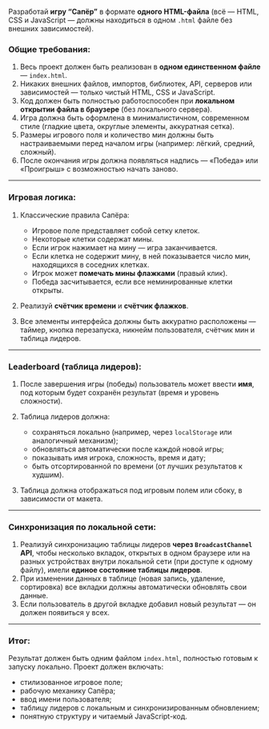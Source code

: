 Разработай **игру “Сапёр”** в формате **одного HTML-файла** (всё — HTML, CSS и JavaScript — должны находиться в одном `.html` файле без внешних зависимостей).

### **Общие требования:**

1. Весь проект должен быть реализован в **одном единственном файле** — `index.html`.
2. Никаких внешних файлов, импортов, библиотек, API, серверов или зависимостей — только чистый HTML, CSS и JavaScript.
3. Код должен быть полностью работоспособен при **локальном открытии файла в браузере** (без локального сервера).
4. Игра должна быть оформлена в минималистичном, современном стиле (гладкие цвета, округлые элементы, аккуратная сетка).
5. Размеры игрового поля и количество мин должны быть настраиваемыми перед началом игры (например: лёгкий, средний, сложный).
6. После окончания игры должна появляться надпись — «Победа» или «Проигрыш» с возможностью начать заново.

---

### **Игровая логика:**

1. Классические правила Сапёра:

   * Игровое поле представляет собой сетку клеток.
   * Некоторые клетки содержат мины.
   * Если игрок нажимает на мину — игра заканчивается.
   * Если клетка не содержит мину, в ней показывается число мин, находящихся в соседних клетках.
   * Игрок может **помечать мины флажками** (правый клик).
   * Победа засчитывается, если все неминированные клетки открыты.
2. Реализуй **счётчик времени** и **счётчик флажков**.
3. Все элементы интерфейса должны быть аккуратно расположены — таймер, кнопка перезапуска, никнейм пользователя, счётчик мин и таблица лидеров.

---

### **Leaderboard (таблица лидеров):**

1. После завершения игры (победы) пользователь может ввести **имя**, под которым будет сохранён результат (время и уровень сложности).
2. Таблица лидеров должна:

   * сохраняться локально (например, через `localStorage` или аналогичный механизм);
   * обновляться автоматически после каждой новой игры;
   * показывать имя игрока, сложность, время и дату;
   * быть отсортированной по времени (от лучших результатов к худшим).
3. Таблица должна отображаться под игровым полем или сбоку, в зависимости от макета.

---

### **Синхронизация по локальной сети:**

1. Реализуй синхронизацию таблицы лидеров **через `BroadcastChannel` API**, чтобы несколько вкладок, открытых в одном браузере или на разных устройствах внутри локальной сети (при доступе к одному файлу), имели **единое состояние таблицы лидеров**.
2. При изменении данных в таблице (новая запись, удаление, сортировка) все вкладки должны автоматически обновлять свои данные.
3. Если пользователь в другой вкладке добавил новый результат — он должен появиться у всех.

---

### **Итог:**

Результат должен быть одним файлом `index.html`, полностью готовым к запуску локально.
Проект должен включать:

* стилизованное игровое поле;
* рабочую механику Сапёра;
* ввод имени пользователя;
* таблицу лидеров с локальным и синхронизированным обновлением;
* понятную структуру и читаемый JavaScript-код.